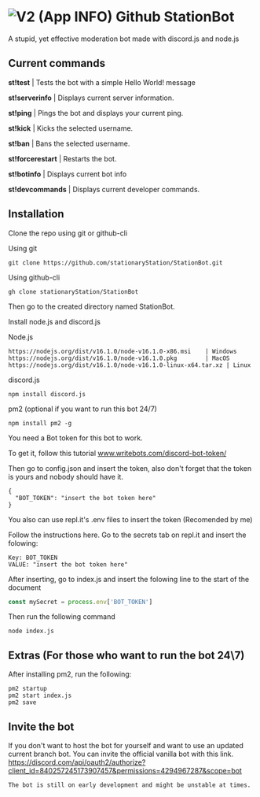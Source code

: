 # ![V2 (App INFO) Github](https://user-images.githubusercontent.com/81704775/118518156-d919d380-b705-11eb-9145-bb282e626d3a.png)  StationBot 
A stupid, yet effective moderation bot made with discord.js and node.js

## Current commands
**st!test**     |  Tests the bot with a simple Hello World! message

**st!serverinfo** |  Displays current server information.

**st!ping**     | Pings the bot and displays your current ping.

**st!kick**     | Kicks the selected username.

**st!ban**   | Bans the selected username.

**st!forcerestart** | Restarts the bot. 

**st!botinfo** | Displays current bot info

**st!devcommands** | Displays current developer commands.

## Installation
Clone the repo using git or github-cli

Using git

``` git clone https://github.com/stationaryStation/StationBot.git ```

Using github-cli 

``` gh clone stationaryStation/StationBot ```

Then go to the created directory named StationBot.

Install node.js and discord.js

Node.js
```
https://nodejs.org/dist/v16.1.0/node-v16.1.0-x86.msi    | Windows
https://nodejs.org/dist/v16.1.0/node-v16.1.0.pkg        | MacOS
https://nodejs.org/dist/v16.1.0/node-v16.1.0-linux-x64.tar.xz | Linux
```

discord.js

```
npm install discord.js
```

pm2 (optional if you want to run this bot 24/7)

```
npm install pm2 -g
```

You need a Bot token for this bot to work.

To get it, follow this tutorial
www.writebots.com/discord-bot-token/

Then go to config.json and insert the token, also don't forget that the token is yours and nobody should have it.
```
{
  "BOT_TOKEN": "insert the bot token here"
}
```
You also can use repl.it's .env files to insert the token (Recomended by me)

Follow the instructions here. Go to the secrets tab on repl.it and insert the folowing:
``` env
Key: BOT_TOKEN
VALUE: "insert the bot token here"
``` 
After inserting, go to index.js and insert the folowing line to the start of the document
``` javascript
const mySecret = process.env['BOT_TOKEN']
```

Then run the following command
```
node index.js
```

## Extras (For those who want to run the bot 24\7)

After installing pm2, run the following:

```
pm2 startup
pm2 start index.js
pm2 save
```
## Invite the bot
If you don't want to host the bot for yourself and want to use an updated current branch bot. You can invite the official vanilla bot with this link.
https://discord.com/api/oauth2/authorize?client_id=840257245173907457&permissions=4294967287&scope=bot

```
The bot is still on early development and might be unstable at times.
```
